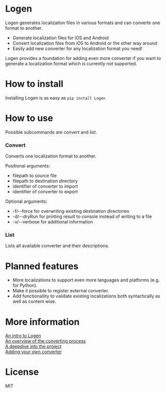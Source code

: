 # Logen

Logen generates localization files in various formats and can converte one format to another.

- Generate localization files for iOS and Android
- Convert localization files from iOS to Android or the other way around
- Easily add new converter for any localization format you need!

Logen provides a foundation for adding even more converter if you want to generate a localization format which is currently not supported.

# How to install

Installing Logen is as easy as ```pip install Logen```

# How to use

Possible subcommands are *convert* and *list*. 

### Convert

Converts one localization format to another.

Positional arguments: 
- filepath to source file
- filepath to destination directory
- identifier of converter to import
- identifier of converter to export

Optional arguments:
- -f/--force for overwriting existing destination directories
- -d/--dryRun for printing result to console instead of writing to a file
- -v/--verbose for additional information

### List

Lists all available converter and their descriptions.

# Planned features

- More localizations to support even more languages and platforms (e.g. for Python).
- Make it possible to register external converter.
- Add functionallity to validate existing localizations both syntactically as well as content wise.

# More information

[An intro to Logen](https://medium.com/@HeyDaveTheDev/logen-converting-localization-formats-f32fcfeca95d)</br>
[An overview of the converting process](https://medium.com/@HeyDaveTheDev/an-overview-of-converting-localization-formats-with-logen-2bc6606d6bb0)</br>
[A deepdive into the project](https://medium.com/@HeyDaveTheDev/logen-a-deep-dive-into-the-project-fbbc1a816e15)</br>
[Adding your own converter](https://medium.com/@HeyDaveTheDev/logen-adding-your-own-converter-179b45c63e0e)

# License

MIT
